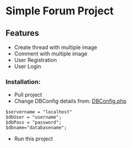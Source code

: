# Simple Forum Project
## Features
- Create thread with multiple image
- Comment with multiple image
-  User Registration
- User Login

### Installation: 
* Pull project
* Change DBConfig details from: [DBConfig.php](https://github.com/memotiur/Simple-Forum-Project/blob/master/class/DBConfig.php)
```
$servername = "localhost"
$dbUser = "username";
$dbPass = "password";
$dbname="databasename";
```
* Run this project

